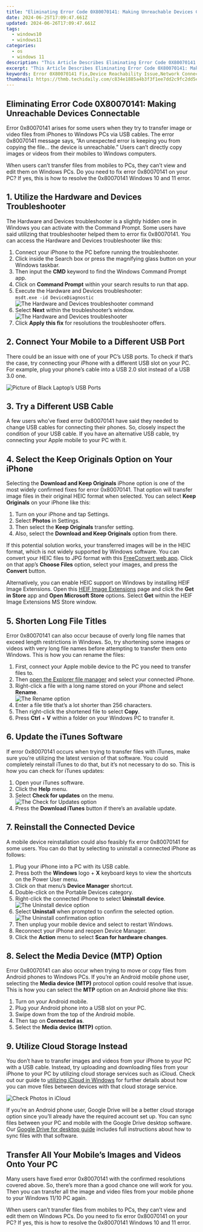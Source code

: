 ```yaml
---
title: "Eliminating Error Code 0X80070141: Making Unreachable Devices Connectable"
date: 2024-06-25T17:09:47.661Z
updated: 2024-06-26T17:09:47.661Z
tags:
  - windows10
  - windows11
categories:
  - os
  - windows 11
description: "This Article Describes Eliminating Error Code 0X80070141: Making Unreachable Devices Connectable"
excerpt: "This Article Describes Eliminating Error Code 0X80070141: Making Unreachable Devices Connectable"
keywords: Error 0X80070141 Fix,Device Reachability Issue,Network Connectivity Problem,Windows Error Resolution,Code 0X80070141 Solution,Unreachable Devices Troubleshoot,Enhancing Network Connections
thumbnail: https://thmb.techidaily.com/c834e1885a4b3f3f1ee7dd2c9fc2dd5ec6f5c9eaec19dd6a1d5eb489c36a841d.jpg
---
```


## Eliminating Error Code 0X80070141: Making Unreachable Devices Connectable

 Error 0x80070141 arises for some users when they try to transfer image or video files from iPhones to Windows PCs via USB cables. The error 0x80070141 message says, “An unexpected error is keeping you from copying the file… the device is unreachable.” Users can’t directly copy images or videos from their mobiles to Windows computers.

 When users can’t transfer files from mobiles to PCs, they can’t view and edit them on Windows PCs. Do you need to fix error 0x80070141 on your PC? If yes, this is how to resolve the 0x80070141 Windows 10 and 11 error.

## 1\. Utilize the Hardware and Devices Troubleshooter

 The Hardware and Devices troubleshooter is a slightly hidden one in Windows you can activate with the Command Prompt. Some users have said utilizing that troubleshooter helped them to error fix 0x80070141\. You can access the Hardware and Devices troubleshooter like this:

1. Connect your iPhone to the PC before running the troubleshooter.
2. Click inside the Search box or press the magnifying glass button on your Windows taskbar.
3. Then input the **CMD** keyword to find the Windows Command Prompt app.
4. Click on **Command Prompt** within your search results to run that app.
5. Execute the Hardware and Devices troubleshooter:  
`msdt.exe -id DeviceDiagnostic`  
![The Hardware and Devices troubleshooter command](https://static1.makeuseofimages.com/wordpress/wp-content/uploads/2023/05/hardware-and-devices-command.jpg)
6. Select **Next** within the troubleshooter’s window.  
![The Hardware and Devices troubleshooter](https://static1.makeuseofimages.com/wordpress/wp-content/uploads/2023/05/hardware-and-devices-troubleshooter3.jpg)
7. Click **Apply** **this fix** for resolutions the troubleshooter offers.

## 2\. Connect Your Mobile to a Different USB Port

 There could be an issue with one of your PC’s USB ports. To check if that’s the case, try connecting your iPhone with a different USB slot on your PC. For example, plug your phone’s cable into a USB 2.0 slot instead of a USB 3.0 one.

![Picture of Black Laptop’s USB Ports](https://static1.makeuseofimages.com/wordpress/wp-content/uploads/2023/03/endpoint-security-best-practices-regulate-usb-ports.jpg)

## 3\. Try a Different USB Cable

 A few users who’ve fixed error 0x80070141 have said they needed to change USB cables for connecting their phones. So, closely inspect the condition of your USB cable. If you have an alternative USB cable, try connecting your Apple mobile to your PC with it.

## 4\. Select the Keep Originals Option on Your iPhone

 Selecting the **Download and Keep Originals** iPhone option is one of the most widely confirmed fixes for error 0x80070141\. That option will transfer image files in their original HEIC format when selected. You can select **Keep Originals** on your iPhone like this:

1. Turn on your iPhone and tap Settings.
2. Select **Photos** in Settings.
3. Then select the **Keep Originals** transfer setting.
4. Also, select the **Download and Keep Originals** option from there.

 If this potential solution works, your transferred images will be in the HEIC format, which is not widely supported by Windows software. You can convert your HEIC files to JPG format with this [FreeConvert web app](https://www.freeconvert.com/heic-to-jpg). Click on that app’s **Choose Files** option, select your images, and press the **Convert** button.

 Alternatively, you can enable HEIC support on Windows by installing HEIF Image Extensions. Open this [HEIF Image Extensions](https://apps.microsoft.com/store/detail/heif-image-extensions/9PMMSR1CGPWG?hl=en-gb&gl=gb&rtc=1) page and click the **Get in Store** app and **Open Microsoft Store** options. Select **Get** within the HEIF Image Extensions MS Store window.

## 5\. Shorten Long File Titles

 Error 0x80070141 can also occur because of overly long file names that exceed length restrictions in Windows. So, try shortening some images or videos with very long file names before attempting to transfer them onto Windows. This is how you can rename the files:

1. First, connect your Apple mobile device to the PC you need to transfer files to.
2. Then [open the Explorer file manager](https://www.makeuseof.com/windows-open-file-explorer/) and select your connected iPhone.
3. Right-click a file with a long name stored on your iPhone and select **Rename**.  
![The Rename option](https://static1.makeuseofimages.com/wordpress/wp-content/uploads/2023/05/rename-option3.jpg)
4. Enter a file title that’s a lot shorter than 256 characters.
5. Then right-click the shortened file to select **Copy**.
6. Press **Ctrl** \+ **V** within a folder on your Windows PC to transfer it.

## 6\. Update the iTunes Software

 If error 0x80070141 occurs when trying to transfer files with iTunes, make sure you’re utilizing the latest version of that software. You could completely reinstall iTunes to do that, but it’s not necessary to do so. This is how you can check for iTunes updates:

1. Open your iTunes software.
2. Click the **Help** menu.
3. Select **Check for updates** on the menu.  
![The Check for Updates option](https://static1.makeuseofimages.com/wordpress/wp-content/uploads/2023/05/check-for-updates-1.jpg)
4. Press the **Download iTunes** button if there’s an available update.

## 7\. Reinstall the Connected Device

 A mobile device reinstallation could also feasibly fix error 0x80070141 for some users. You can do that by selecting to uninstall a connected iPhone as follows:

1. Plug your iPhone into a PC with its USB cable.
2. Press both the **Windows** logo + **X** keyboard keys to view the shortcuts on the Power User menu.
3. Click on that menu’s **Device Manager** shortcut.
4. Double-click on the Portable Devices category.
5. Right-click the connected iPhone to select **Uninstall** **device**.  
![The Uninstall device option](https://static1.makeuseofimages.com/wordpress/wp-content/uploads/2023/05/uninstall-device-option7.jpg)
6. Select **Uninstall** when prompted to confirm the selected option.  
![The Uninstall confirmation option](https://static1.makeuseofimages.com/wordpress/wp-content/uploads/2023/05/uninstall-device-confirm-option.jpg)
7. Then unplug your mobile device and select to restart Windows.
8. Reconnect your iPhone and reopen Device Manager.
9. Click the **Action** menu to select **Scan for hardware changes**.

## 8\. Select the Media Device (MTP) Option

 Error 0x80070141 can also occur when trying to move or copy files from Android phones to Windows PCs. If you’re an Android mobile phone user, selecting the **Media device (MTP)** protocol option could resolve that issue. This is how you can select the **MTP** option on an Android phone like this:

1. Turn on your Android mobile.
2. Plug your Android phone into a USB slot on your PC.
3. Swipe down from the top of the Android mobile.
4. Then tap on **Connected as**.
5. Select the **Media device (MTP)** option.

## 9\. Utilize Cloud Storage Instead

 You don’t have to transfer images and videos from your iPhone to your PC with a USB cable. Instead, try uploading and downloading files from your iPhone to your PC by utilizing cloud storage services such as iCloud. Check out our guide to [utilizing iCloud in Windows](https://www.makeuseof.com/icloud-windows-pc-use/) for further details about how you can move files between devices with that cloud storage service.

![Check Photos in iCloud](https://static1.makeuseofimages.com/wordpress/wp-content/uploads/2022/11/Check-Photos-.jpg)

 If you’re an Android phone user, Google Drive will be a better cloud storage option since you’ll already have the required account set up. You can sync files between your PC and mobile with the Google Drive desktop software. Our [Google Drive for desktop guide](https://www.makeuseof.com/google-drive-for-desktop/) includes full instructions about how to sync files with that software.

## Transfer All Your Mobile’s Images and Videos Onto Your PC

 Many users have fixed error 0x80070141 with the confirmed resolutions covered above. So, there’s more than a good chance one will work for you. Then you can transfer all the image and video files from your mobile phone to your Windows 11/10 PC again.

 When users can’t transfer files from mobiles to PCs, they can’t view and edit them on Windows PCs. Do you need to fix error 0x80070141 on your PC? If yes, this is how to resolve the 0x80070141 Windows 10 and 11 error.



<ins class="adsbygoogle"
      style="display:block"
      data-ad-client="ca-pub-7571918770474297"
      data-ad-slot="8358498916"
      data-ad-format="auto"
      data-full-width-responsive="true"></ins>